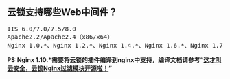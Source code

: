 ## 云锁支持哪些Web中间件？
<pre>IIS 6.0/7.0/7.5/8.0
Apache2.2/Apache2.4（x86/x64）
Nginx 1.0.*、Nginx 1.2.*、Nginx 1.4.*、Nginx 1.6.*、Nginx 1.7.*、Nginx 1.8.*、Nginx 1.9.*、Nginx 1.10.*</pre>

**PS:Nginx 1.10.\*需要将云锁的插件编译到nginx中支持，编译文档请参考“[这才叫云安全，云锁Nginx过滤模块开源啦！](http://www.yunsuo.com.cn/ht/dynamic/20160331/150.html)”**